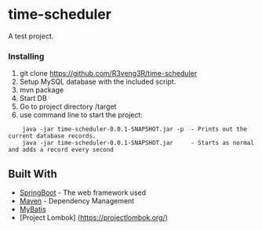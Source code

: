 # time-scheduler
A test project.

### Installing
1. git clone https://github.com/R3veng3R/time-scheduler
2. Setup MySQL database with the included script.
3. mvn package
4. Start DB
5. Go to project directory /target 
6. use command line to start the project:
```
    java -jar time-scheduler-0.0.1-SNAPSHOT.jar -p  - Prints out the current database records.
    java -jar time-scheduler-0.0.1-SNAPSHOT.jar     - Starts as normal and adds a record every second
```

## Built With

* [SpringBoot](https://projects.spring.io/spring-boot/) - The web framework used
* [Maven](https://maven.apache.org/) - Dependency Management
* [MyBatis](http://blog.mybatis.org/)
* [Project Lombok] (https://projectlombok.org/)